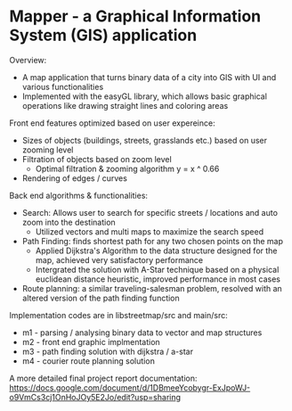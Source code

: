 # Mapper - a Graphical Information System (GIS) application

Overview:
  - A map application that turns binary data of a city into GIS with UI and various functionalities
  - Implemented with the easyGL library, which allows basic graphical operations like drawing straight lines and coloring areas
  
  
Front end features optimized based on user expereince:
  - Sizes of objects (buildings, streets, grasslands etc.) based on user zooming level
  - Filtration of objects based on zoom level
      - Optimal filtration & zooming algorithm y = x ^ 0.66
  - Rendering of edges / curves
    
    
Back end algorithms & functionalities:
  - Search: Allows user to search for specific streets / locations and auto zoom into the destination
    - Utilized vectors and multi maps to maximize the search speed
  - Path Finding: finds shortest path for any two chosen points on the map
    - Applied Dijkstra's Algorithm to the data structure designed for the map, achieved very satisfactory performance
    - Intergrated the solution with A-Star technique based on a physical euclidean distance heuristic, improved performance in most cases
  - Route planning: a similar traveling-salesman problem, resolved with an altered version of the path finding function


Implementation codes are in libstreetmap/src and main/src:
  - m1 - parsing / analysing binary data to vector and map structures
  - m2 - front end graphic implmentation
  - m3 - path finding solution with dijkstra / a-star
  - m4 - courier route planning solution


A more detailed final project report documentation: 
  https://docs.google.com/document/d/1DBmeeYcobygr-ExJpoWJ-o9VmCs3cj1OnHoJOy5E2Jo/edit?usp=sharing
